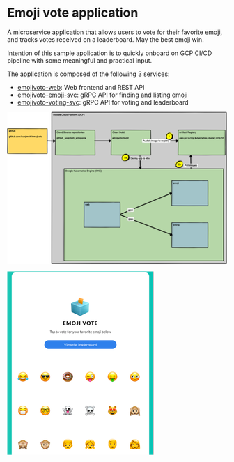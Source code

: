 # Emoji vote application

A microservice application that allows users to vote for their favorite emoji,
and tracks votes received on a leaderboard. May the best emoji win.

Intention of this sample application is to quickly onboard on GCP CI/CD pipeline with some meaningful and practical
input.
 
The application is composed of the following 3 services:

* [emojivoto-web](emojivoto-web/): Web frontend and REST API
* [emojivoto-emoji-svc](emojivoto-emoji-svc/): gRPC API for finding and listing emoji
* [emojivoto-voting-svc](emojivoto-voting-svc/): gRPC API for voting and leaderboard

![Emojivote Topology](assets/emojivote-topology.png "Emojivote Topology")

![Sample UI screen](assets/sample_ui.png "Sample UI screen")